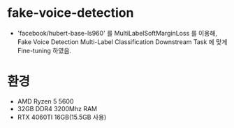 # fake-voice-detection

- 'facebook/hubert-base-ls960' 를 MultiLabelSoftMarginLoss 를 이용해, Fake Voice Detection Multi-Label Classification Downstream Task 에 맞게 Fine-tuning 하였음.

# 환경
- AMD Ryzen 5 5600 
- 32GB DDR4 3200Mhz RAM
- RTX 4060TI 16GB(15.5GB 사용)
